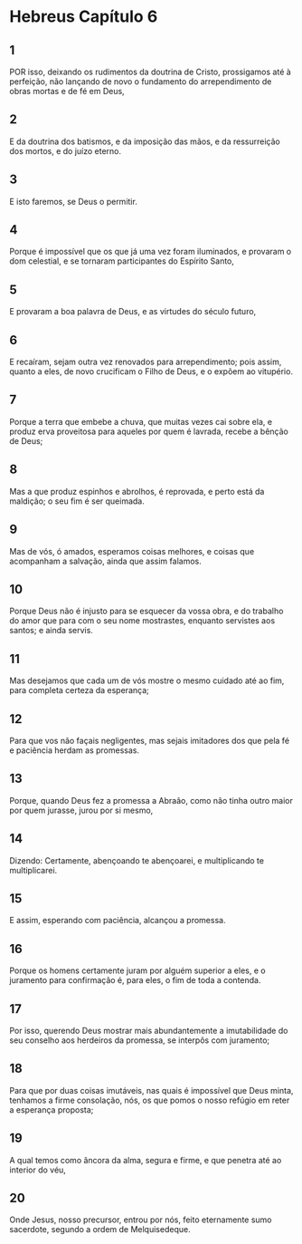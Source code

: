 # Hebreus Capítulo 6

## 1
POR isso, deixando os rudimentos da doutrina de Cristo, prossigamos até à perfeição, não lançando de novo o fundamento do arrependimento de obras mortas e de fé em Deus,

## 2
E da doutrina dos batismos, e da imposição das mãos, e da ressurreição dos mortos, e do juízo eterno.

## 3
E isto faremos, se Deus o permitir.

## 4
Porque é impossível que os que já uma vez foram iluminados, e provaram o dom celestial, e se tornaram participantes do Espírito Santo,

## 5
E provaram a boa palavra de Deus, e as virtudes do século futuro,

## 6
E recaíram, sejam outra vez renovados para arrependimento; pois assim, quanto a eles, de novo crucificam o Filho de Deus, e o expõem ao vitupério.

## 7
Porque a terra que embebe a chuva, que muitas vezes cai sobre ela, e produz erva proveitosa para aqueles por quem é lavrada, recebe a bênção de Deus;

## 8
Mas a que produz espinhos e abrolhos, é reprovada, e perto está da maldição; o seu fim é ser queimada.

## 9
Mas de vós, ó amados, esperamos coisas melhores, e coisas que acompanham a salvação, ainda que assim falamos.

## 10
Porque Deus não é injusto para se esquecer da vossa obra, e do trabalho do amor que para com o seu nome mostrastes, enquanto servistes aos santos; e ainda servis.

## 11
Mas desejamos que cada um de vós mostre o mesmo cuidado até ao fim, para completa certeza da esperança;

## 12
Para que vos não façais negligentes, mas sejais imitadores dos que pela fé e paciência herdam as promessas.

## 13
Porque, quando Deus fez a promessa a Abraão, como não tinha outro maior por quem jurasse, jurou por si mesmo,

## 14
Dizendo: Certamente, abençoando te abençoarei, e multiplicando te multiplicarei.

## 15
E assim, esperando com paciência, alcançou a promessa.

## 16
Porque os homens certamente juram por alguém superior a eles, e o juramento para confirmação é, para eles, o fim de toda a contenda.

## 17
Por isso, querendo Deus mostrar mais abundantemente a imutabilidade do seu conselho aos herdeiros da promessa, se interpôs com juramento;

## 18
Para que por duas coisas imutáveis, nas quais é impossível que Deus minta, tenhamos a firme consolação, nós, os que pomos o nosso refúgio em reter a esperança proposta;

## 19
A qual temos como âncora da alma, segura e firme, e que penetra até ao interior do véu,

## 20
Onde Jesus, nosso precursor, entrou por nós, feito eternamente sumo sacerdote, segundo a ordem de Melquisedeque.

